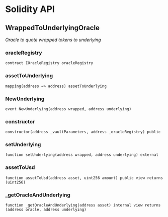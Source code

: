 # Solidity API

## WrappedToUnderlyingOracle

_Oracle to quote wrapped tokens to underlying_

### oracleRegistry

```solidity
contract IOracleRegistry oracleRegistry
```

### assetToUnderlying

```solidity
mapping(address => address) assetToUnderlying
```

### NewUnderlying

```solidity
event NewUnderlying(address wrapped, address underlying)
```

### constructor

```solidity
constructor(address _vaultParameters, address _oracleRegistry) public
```

### setUnderlying

```solidity
function setUnderlying(address wrapped, address underlying) external
```

### assetToUsd

```solidity
function assetToUsd(address asset, uint256 amount) public view returns (uint256)
```

### _getOracleAndUnderlying

```solidity
function _getOracleAndUnderlying(address asset) internal view returns (address oracle, address underlying)
```

